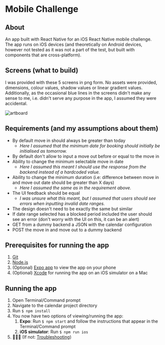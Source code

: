 # Mobile Challenge

## About
An app built with React Native for an iOS React Native mobile challenge. The app runs on iOS devices (and theoretically on Android devices, however not tested as it was not a part of the test, but built with components that are cross-platform). 

## Screens (what to build)
I was provided with these 5 screens in png form. No assets were provided, dimensions, colour values, shadow values or linear gradient values. Additionally, as the occasional blue lines in the screens didn't make any sense to me, i.e. didn't serve any purpose in the app, I assumed they were accidental.

![artboard](https://user-images.githubusercontent.com/6841437/29561304-4a5701da-8735-11e7-8886-2700fb571f14.png)
  
## Requirements (and my assumptions about them)
- By default move in should always be greater than today
   * *Here I assumed that the minimum date for booking should initially be initialised as tomorrow.*
- By default don't allow to input a move out before or equal to the move in
- Ability to change the minimum selectable move in date
   * *Here I assumed this meant I should use the response from the backend instead of a hardcoded value.*
- Ability to change the minimum duration (i.e: difference between move in and move out date should be greater than X days)
   * *Here I assumed the same as in the requirement above.*
- The UI feedback should be equal
   * *I was unsure what this meant, but I assumed that users should see errors when inputting invalid date ranges.*
- The design doesn't need to be exactly the same but similar
- If date range selected has a blocked period included the user should see an error (don't worry with the UI on this, it can be an alert)
- GET from a dummy backend a JSON with the calendar configuration
- POST the move in and move out to a dummy backend

## Prerequisites for running the app
  1. [Git](https://git-scm.com/downloads) 
  2. [Node.js](https://nodejs.org/)
  3. (Optional) [Expo app](https://expo.io) to view the app on your phone
  4. (Optional) [Xcode](https://itunes.apple.com/en/app/xcode/id497799835?mt=12#) for running the app on an iOS simulator on a Mac

## Running the app 
1. Open Terminal/Command prompt
2. Navigate to the calendar project directory
3. Run `$ npm install`
4. You now have two options of viewing/running the app:
   1. **Expo**: Run `$ npm start` and follow the instructions that appear in the Terminal/Command prompt
   2. **iOS simulator**: Run `$ npm run ios`
5. 🎉🎉🎉 (If not: [Troubleshooting](https://github.com/react-community/create-react-native-app/blob/master/react-native-scripts/template/README.md#troubleshooting))
